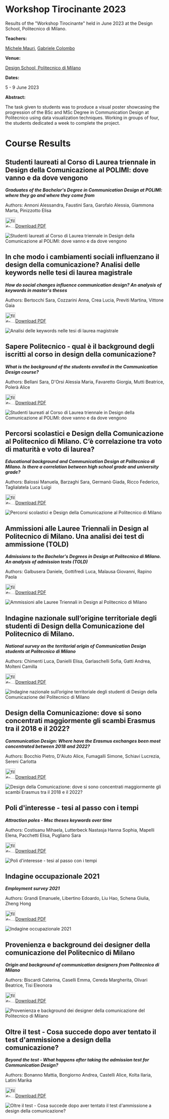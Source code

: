 # Workshop Tirocinante 2023

Results of the "Workshop Tirocinante" held in June 2023 at the Design School, Politecnico di Milano.

**Teachers:**

[Michele Mauri](https://orcid.org/0000-0003-1189-9624), [Gabriele Colombo](https://orcid.org/0000-0003-0845-1757)

**Venue:**

[Design School, Politecnico di Milano](https://www.designdellacomunicazione.polimi.it/en/ddc-eng/)

**Dates:**

5 - 9 June 2023

**Abstract:**

The task given to students was to produce a visual poster showcasing the progression of the BSc and MSc Degree in Communication Design at Politecnico using data visualization techniques. Working in groups of four, the students dedicated a week to complete the project.

# Course Results

## Studenti laureati al Corso di Laurea triennale in Design della Comunicazione al POLIMI: dove vanno e da dove vengono

**_Graduates of the Bachelor's Degree in Communication Design at POLIMI: where they go and where they come from_**

Authors: Annoni Alessandra, Faustini Sara, Garofalo Alessia, Giammona Marta, Pinizzotto Elisa

[<img src="assets/file-pdf-regular.svg" alt="file-pdf-regular" width="32" />Download PDF](pdf/group-01.pdf)

![Studenti laureati al Corso di Laurea triennale in Design della Comunicazione al POLIMI: dove vanno e da dove vengono](images/group-01.jpg)

## In che modo i cambiamenti sociali influenzano il design della comunicazione? Analisi delle keywords nelle tesi di laurea magistrale

**_How do social changes influence communication design? An analysis of keywords in master's theses_**

Authors: Bertocchi Sara, Cozzarini Anna, Crea Lucia, Previti Martina, Vittone Gaia

[<img src="assets/file-pdf-regular.svg" alt="file-pdf-regular" width="32" />Download PDF](pdf/group-02.pdf)

![Analisi delle keywords nelle tesi di laurea magistrale](images/group-02.jpg)

## Sapere Politecnico - qual è il background degli iscritti al corso in design della comunicazione?

**_What is the background of the students enrolled in the Communication Design course?_**

Authors: Bellani Sara, D'Orsi Alessia Maria, Favaretto Giorgia, Mutti Beatrice, Polerà Alice

[<img src="assets/file-pdf-regular.svg" alt="file-pdf-regular" width="32" />Download PDF](pdf/group-03.pdf)

![Studenti laureati al Corso di Laurea triennale in Design della Comunicazione al POLIMI: dove vanno e da dove vengono](images/group-03.jpg)

## Percorsi scolastici e Design della Comunicazione al Politecnico di Milano. C’è correlazione tra voto di maturità e voto di laurea?

**_Educational background and Communication Design at Politecnico di Milano. Is there a correlation between high school grade and university grade?_**

Authors: Balossi Manuela, Barzaghi Sara, Germanò Giada, Ricco Federico, Taglialatela Luca Luigi

[<img src="assets/file-pdf-regular.svg" alt="file-pdf-regular" width="32" />Download PDF](pdf/group-04.pdf)

![Percorsi scolastici e Design della Comunicazione al Politecnico di Milano](images/group-04.jpg)

## Ammissioni alle Lauree Triennali in Design al Politecnico di Milano. Una analisi dei test di ammissione (TOLD)

**_Admissions to the Bachelor's Degrees in Design at Politecnico di Milano. An analysis of admission tests (TOLD)_**

Authors: Galbusera Daniele, Gottifredi Luca, Malausa Giovanni, Rapino Paola

[<img src="assets/file-pdf-regular.svg" alt="file-pdf-regular" width="32" />Download PDF](pdf/group-05.pdf)

![Ammissioni alle Lauree Triennali in Design al Politecnico di Milano](images/group-05.jpg)

## Indagine nazionale sull’origine territoriale degli studenti di Design della Comunicazione del Politecnico di Milano.

**_National survey on the territorial origin of Communication Design students at Politecnico di Milano_**

Authors: Chimenti Luca, Danielli Elisa, Garlaschelli Sofia, Gatti Andrea, Molteni Camilla

[<img src="assets/file-pdf-regular.svg" alt="file-pdf-regular" width="32" />Download PDF](pdf/group-06.pdf)

![Indagine nazionale sull’origine territoriale degli studenti di Design della Comunicazione del Politecnico di Milano](images/group-06.jpg)

## Design della Comunicazione: dove si sono concentrati maggiormente gli scambi Erasmus tra il 2018 e il 2022?

**_Communication Design: Where have the Erasmus exchanges been most concentrated between 2018 and 2022?_**

Authors: Bocchio Pietro, D'Aiuto Alice, Fumagalli Simone, Schiavi Lucrezia, Sereni Carlotta

[<img src="assets/file-pdf-regular.svg" alt="file-pdf-regular" width="32" />Download PDF](pdf/group-07.pdf)

![Design della Comunicazione: dove si sono concentrati maggiormente gli scambi Erasmus tra il 2018 e il 2022?](images/group-07.jpg)

## Poli d'interesse - tesi al passo con i tempi

**_Attraction poles - Msc theses keywords over time_**

Authors: Costisanu Mihaela, Lutterbeck Nastasja Hanna Sophia, Mapelli Elena, Pacchetti Elisa, Pugliano Sara

[<img src="assets/file-pdf-regular.svg" alt="file-pdf-regular" width="32" />Download PDF](pdf/group-08.pdf)

![Poli d'interesse - tesi al passo con i tempi](images/group-08.jpg)

## Indagine occupazionale 2021

**_Employment survey 2021_**

Authors: Grandi Emanuele, Libertino Edoardo, Liu Hao, Schena Giulia, Zheng Hong

[<img src="assets/file-pdf-regular.svg" alt="file-pdf-regular" width="32" />Download PDF](pdf/group-09.pdf)

![Indagine occupazionale 2021](images/group-09.jpg)

## Provenienza e background dei designer della comunicazione del Politecnico di Milano

**_Origin and background of communication designers from Politecnico di Milano_**

Authors: Biscardi Caterina, Caselli Emma, Cereda Margherita, Olivari Beatrice, Tisi Eleonora

[<img src="assets/file-pdf-regular.svg" alt="file-pdf-regular" width="32" />Download PDF](pdf/group-10.pdf)

![Provenienza e background dei designer della comunicazione del Politecnico di Milano](images/group-10.jpg)

## Oltre il test - Cosa succede dopo aver tentato il test d'ammissione a design della comunicazione?

**_Beyond the test - What happens after taking the admission test for Communication Design?_**

Authors: Bonanno Mattia, Bongiorno Andrea, Castelli Alice, Kolta Ilaria, Latini Marika

[<img src="assets/file-pdf-regular.svg" alt="file-pdf-regular" width="32" />Download PDF](pdf/group-11.pdf)

![Oltre il test - Cosa succede dopo aver tentato il test d'ammissione a design della comunicazione?](images/group-11.jpg)
